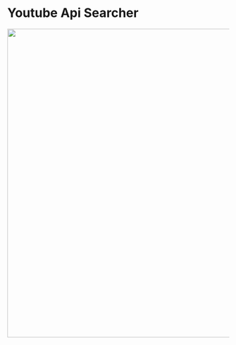 <h1>Youtube Api Searcher</h1>
<img src="https://user-images.githubusercontent.com/91843162/161593216-4ae678d8-3be7-41f8-998c-a3ae9e985a5e.gif" width="1200" height="700">
